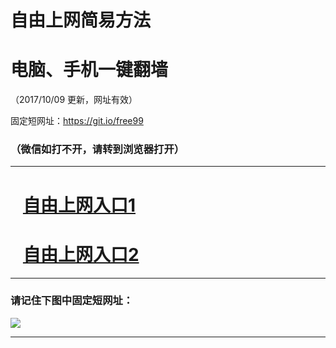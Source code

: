 ﻿# 自由上网简易方法

# 电脑、手机一键翻墙

（2017/10/09 更新，网址有效）

固定短网址：https://git.io/free99

### （微信如打不开，请转到浏览器打开）


***





# &nbsp;&nbsp; <a href="http://ft975612965.fwq-tz-1001.info/fwqtz01.html?t=100900131968 " target="_blank">自由上网入口1</a>
# &nbsp;&nbsp; <a href="http://ft370318392.fwq-tz-1002.info/fwqtz02.html?t=100900114359 " target="_blank">自由上网入口2</a>
***

### 请记住下图中固定短网址：

<img src="https://s3-us-west-2.amazonaws.com/fwq-1001/yjfq-20170905okok.png" /> 


***

